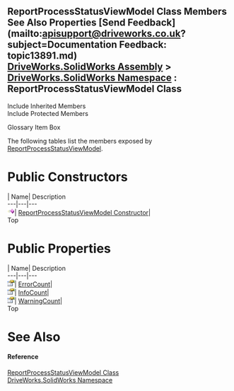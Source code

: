 ReportProcessStatusViewModel Class Members   
See Also Properties [Send Feedback](mailto:apisupport@driveworks.co.uk?subject=Documentation Feedback: topic13891.md)  
[DriveWorks.SolidWorks Assembly](topic13342.md) > [DriveWorks.SolidWorks Namespace](topic13345.md) : ReportProcessStatusViewModel Class  
---  
  
Include Inherited Members    
Include Protected Members  


Glossary Item Box

The following tables list the members exposed by [ReportProcessStatusViewModel](topic13891.md).

# Public Constructors

| Name| Description  
---|---|---  
![Public Constructor](dotnetimages/publicConstructor.gif)| [ReportProcessStatusViewModel Constructor](topic13897.md)|   
Top

# Public Properties

| Name| Description  
---|---|---  
![Public Property](dotnetimages/publicProperty.gif)| [ErrorCount](topic13898.md)|   
![Public Property](dotnetimages/publicProperty.gif)| [InfoCount](topic13899.md)|   
![Public Property](dotnetimages/publicProperty.gif)| [WarningCount](topic13900.md)|   
Top

# See Also

#### Reference

[ReportProcessStatusViewModel Class](topic13891.md)   
[DriveWorks.SolidWorks Namespace](topic13345.md)


